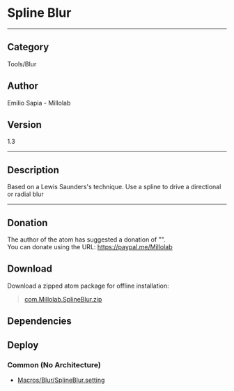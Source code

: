 # Spline Blur
___

## Category
Tools/Blur

## Author
Emilio Sapia - Millolab

## Version
1.3

___

## Description
<p>Based on a Lewis Saunders's technique. Use a spline to drive a directional or radial blur</p>



___

## Donation
The author of the atom has suggested a donation of "".  
You can donate using the URL: <a href="https://paypal.me/Millolab">https://paypal.me/Millolab</a>
## Download

Download a zipped atom package for offline installation:
> [com.Millolab.SplineBlur.zip](https://gitlab.com/WeSuckLess/Reactor/-/archive/master/Reactor-master.zip?path=Atoms/com.Millolab.SplineBlur)  

## Dependencies

## Deploy

### Common (No Architecture)

<ul>
<li><a href="https://gitlab.com/WeSuckLess/Reactor/-/blob/master/Atoms/com.Millolab.SplineBlur/Macros/Blur/SplineBlur.setting?ref_type=heads">Macros/Blur/SplineBlur.setting</a></li>
</ul>
